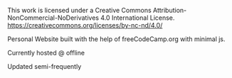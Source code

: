 This work is licensed under a Creative Commons Attribution-NonCommercial-NoDerivatives 4.0 International License. https://creativecommons.org/licenses/by-nc-nd/4.0/

Personal Website built with the help of freeCodeCamp.org with minimal js.

Currently hosted @ offline

Updated semi-frequently

